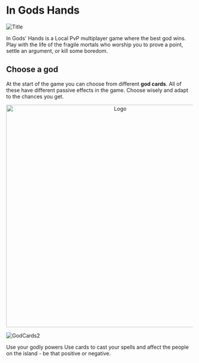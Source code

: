 # In Gods Hands

![Title](https://user-images.githubusercontent.com/31854308/219776035-36e5d38c-53eb-4dd0-9c90-16e2fd858c2e.png)

In Gods' Hands is a  Local PvP multiplayer game where the best god wins. Play with the life of the fragile mortals who worship you to prove a point, settle an argument, or kill some boredom.

<h2> Choose a god </h2>


At the start of the game you can choose from different <b>god cards</b>. All of these have different passive effects in the game. Choose wisely and adapt to the chances you get.

<p align="center">
<img src="https://user-images.githubusercontent.com/31854308/219780446-1923f065-4364-49fc-9fec-3a77ccc7a900.png" alt="Logo" width="600" height="600">
</p>

![GodCards2](https://user-images.githubusercontent.com/31854308/219777796-4439fabd-7b7e-4e9c-996b-e5a4c9dae244.png)

Use your godly powers
Use cards to cast your spells and affect the people on the island -  be that positive or negative.

